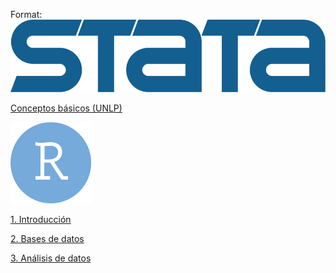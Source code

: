 
Format: ![Stata](stata-logo-blue.svg)

[Conceptos básicos (UNLP)](https://msangia.github.io/stata.html "Desarrollo de un proyecto.")        

![](rstudio-icon.png)

[1. Introducción](https://msangia.github.io/R/intro.html "Conceptos basicos. Objetos.")

[2. Bases de datos](https://msangia.github.io/R/basedatos.html "Manipulacion de base de datos.")

[3. Análisis de datos](https://msangia.github.io/R/analisis.html "Analisis basico de datos.")
